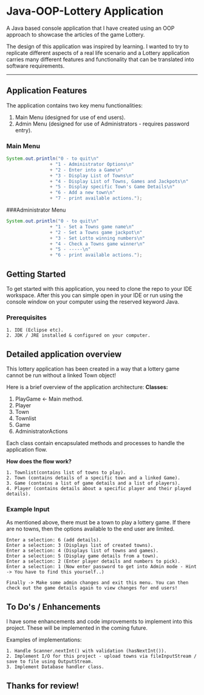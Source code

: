 # Java-OOP-Lottery Application

A Java based console application that I have created using an OOP approach to showcase the articles of the game Lottery.  

The design of this application was inspired by learning. I wanted to try to replicate different aspects of a real life scenario and a Lottery application carries many different features and functionality that can be translated into software requirements.

<hr/>

## Application Features
The application contains two key menu functionalities:
1. Main Menu (designed for use of end users).
2. Admin Menu (designed for use of Administrators - requires password entry).

### Main Menu
```java
System.out.println("0 - to quit\n"
				+ "1 - Administrator Options\n"
				+ "2 - Enter into a Game\n"
				+ "3 - Display List of Towns\n"
				+ "4 - Display List of Towns, Games and Jackpots\n"
				+ "5 - Display specific Town's Game Details\n"
				+ "6 - Add a new town\n"
				+ "7 - print available actions.");
```

###Administrator Menu
```java
System.out.println("0 - to quit\n"
				+ "1 - Set a Towns game name\n"
				+ "2 - Set a Towns game jackpot\n"
				+ "3 - Set Lotto winning numbers\n"
				+ "4 - Check a Towns game winner\n"
				+ "5 - -----\n"
				+ "6 - print available actions.");
```

## Getting Started

To get started with this application, you need to clone the repo to your IDE workspace. After this you can simple open in your IDE or run using the console window on your computer using the reserved keyword Java.

### Prerequisites

```
1. IDE (Eclipse etc).
2. JDK / JRE installed & configured on your computer.
```

## Detailed application overview
This lottery application has been created in a way that a lottery game cannot be run without a linked Town object!

Here is a brief overview of the application architecture:
<b>Classes:</b>
1. PlayGame <- Main method.
2. Player
3. Town
4. Townlist
5. Game
6. AdministratorActions

Each class contain encapsulated methods and processes to handle the application flow.

<b>How does the flow work?</b>
```
1. Townlist(contains list of towns to play).
2. Town (contains details of a specific town and a linked Game).
3. Game (contains a list of game details and a list of players).
4. Player (contains details about a specific player and their played details).
```

### Example Input
As mentioned above, there must be a town to play a lottery game. If there are no towns, then the options available to the end user are limited.

```
Enter a selection: 6 (add details).
Enter a selection: 3 (Displays list of created towns).
Enter a selection: 4 (Displays list of towns and games).
Enter a selection: 5 (Display game details from a town).
Enter a selection: 2 (Enter player details and numbers to pick).
Enter a selection: 1 (Now enter password to get into Admin mode - Hint -> You have to find this yourself..)

Finally -> Make some admin changes and exit this menu. You can then check out the game details again to view changes for end users!
```


## To Do's / Enhancements
I have some enhancements and code improvements to implement into this project. These will be implemented in the coming future.

Examples of implementations:
```
1. Handle Scanner.nextInt() with validation (hasNextInt()).
2. Implement I/O for this project - upload towns via fileInputStream / save to file using OutputStream.
3. Implement Database handler class.
```

## Thanks for review!

